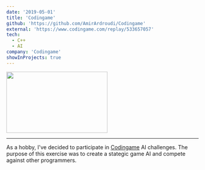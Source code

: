 ```yaml
---
date: '2019-05-01'
title: 'Codingame'
github: 'https://github.com/AmirArdroudi/Codingame'
external: 'https://www.codingame.com/replay/533657057'
tech:
  - C++
  - AI
company: 'Codingame'
showInProjects: true
---
```


<img src="/images/codingame.png" width="265" height="160"></img>

---

As a hobby, I've decided to participate in [Codingame](https://www.codingame.com) AI challenges. The purpose of this exercise was to create a stategic game AI and compete against other programmers. 
